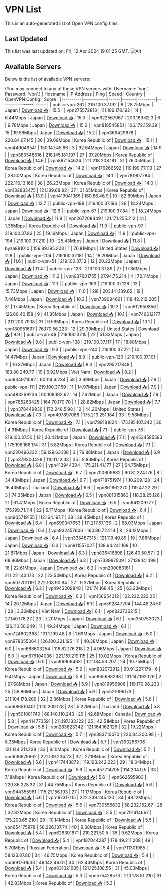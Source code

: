 # VPN List

This is an auto-generated list of Open VPN config files.

## Last Updated

This list was last updated on: Fri, 12 Apr 2024 19:01:25 GMT.
![Alt](https://repobeats.axiom.co/api/embed/186b98318ef1479477931607c1ad7d823f12451f.svg "Repobeats analytics image")

## Available Servers

Below is the list of available VPN servers:

(You may connect to any of these VPN servers with: Username: 'vpn', Password: 'vpn'.)
| Hostname | IP Address | Ping | Speed | Country | OpenVPN Config | Score |
|----------|------------|------|-------|---------|----------------| ----- |
| public-vpn-261 | 219.100.37.192 | 8 | 28.75Mbps | Japan | [Download 📥](./configs/server_0_JP.ovpn) | 15.5 |
| vpn275572813 | 111.106.178.192 | 14 | 6.44Mbps | Japan | [Download 📥](./configs/server_1_JP.ovpn) | 15.3 |
| vpn622567967 | 203.189.62.3 | 6 | 9.78Mbps | Japan | [Download 📥](./configs/server_2_JP.ovpn) | 15.2 |
| vpn818545851 | 106.172.159.39 | 15 | 19.58Mbps | Japan | [Download 📥](./configs/server_3_JP.ovpn) | 15.2 |
| vpn369429678 | 220.84.67.145 | 26 | 39.09Mbps | Korea Republic of | [Download 📥](./configs/server_4_KR.ovpn) | 15.1 |
| vpn449049541 | 150.147.45.86 | 3 | 92.64Mbps | Japan | [Download 📥](./configs/server_5_JP.ovpn) | 14.9 |
| vpn380548616 | 218.145.181.197 | 27 | 37.20Mbps | Korea Republic of | [Download 📥](./configs/server_6_KR.ovpn) | 14.6 |
| vpn897154624 | 211.218.208.181 | 31 | 76.05Mbps | Korea Republic of | [Download 📥](./configs/server_7_KR.ovpn) | 14.2 |
| vpn176266592 | 119.199.77.113 | 27 | 28.50Mbps | Korea Republic of | [Download 📥](./configs/server_8_KR.ovpn) | 14.1 |
| vpn781907784 | 222.116.13.166 | 38 | 26.23Mbps | Korea Republic of | [Download 📥](./configs/server_9_KR.ovpn) | 14.0 |
| vpn132833475 | 121.139.68.92 | 37 | 31.65Mbps | Korea Republic of | [Download 📥](./configs/server_10_KR.ovpn) | 13.9 |
| vpn419941365 | 160.86.46.9 | 10 | 82.89Mbps | Japan | [Download 📥](./configs/server_11_JP.ovpn) | 12.7 |
| public-vpn-199 | 219.100.37.196 | 26 | 18.24Mbps | Japan | [Download 📥](./configs/server_12_JP.ovpn) | 12.6 |
| public-vpn-67 | 219.100.37.84 | 9 | 18.24Mbps | Japan | [Download 📥](./configs/server_13_JP.ovpn) | 11.9 |
| vpn267208449 | 121.171.255.212 | 41 | 1.35Mbps | Korea Republic of | [Download 📥](./configs/server_14_KR.ovpn) | 11.9 |
| public-vpn-97 | 219.100.37.83 | 25 | 19.16Mbps | Japan | [Download 📥](./configs/server_15_JP.ovpn) | 11.9 |
| public-vpn-194 | 219.100.37.210 | 10 | 25.43Mbps | Japan | [Download 📥](./configs/server_16_JP.ovpn) | 11.8 |
| byza881010 | 159.89.195.223 | 1 | 76.81Mbps | United States | [Download 📥](./configs/server_17_US.ovpn) | 11.8 |
| public-vpn-204 | 219.100.37.181 | 14 | 18.20Mbps | Japan | [Download 📥](./configs/server_18_JP.ovpn) | 11.6 |
| public-vpn-51 | 219.100.37.13 | 12 | 20.22Mbps | Japan | [Download 📥](./configs/server_19_JP.ovpn) | 11.4 |
| public-vpn-123 | 219.100.37.89 | 27 | 17.86Mbps | Japan | [Download 📥](./configs/server_20_JP.ovpn) | 11.2 |
| vpn937601755 | 27.94.75.214 | 4 | 72.11Mbps | Japan | [Download 📥](./configs/server_21_JP.ovpn) | 11.1 |
| public-vpn-163 | 219.100.37.126 | 12 | 15.73Mbps | Japan | [Download 📥](./configs/server_22_JP.ovpn) | 11.0 |
| 2i6 | 203.141.139.65 | 19 | 7.46Mbps | Japan | [Download 📥](./configs/server_23_JP.ovpn) | 10.3 |
| vpn739094661 | 118.42.212.205 | 31 | 17.45Mbps | Korea Republic of | [Download 📥](./configs/server_24_KR.ovpn) | 10.3 |
| vpn512650856 | 126.60.40.158 | 9 | 41.85Mbps | Japan | [Download 📥](./configs/server_25_JP.ovpn) | 10.1 |
| vpn746612177 | 211.200.79.18 | 31 | 9.59Mbps | Korea Republic of | [Download 📥](./configs/server_26_KR.ovpn) | 10.1 |
| vpn180951697 | 76.170.56.223 | 12 | 29.39Mbps | United States | [Download 📥](./configs/server_27_US.ovpn) | 9.9 |
| public-vpn-49 | 219.100.37.15 | 22 | 51.33Mbps | Japan | [Download 📥](./configs/server_28_JP.ovpn) | 9.8 |
| public-vpn-138 | 219.100.37.117 | 17 | 18.68Mbps | Japan | [Download 📥](./configs/server_29_JP.ovpn) | 9.3 |
| public-vpn-240 | 219.100.37.221 | 14 | 14.47Mbps | Japan | [Download 📥](./configs/server_30_JP.ovpn) | 8.9 |
| public-vpn-120 | 219.100.37.101 | 11 | 16.37Mbps | Japan | [Download 📥](./configs/server_31_JP.ovpn) | 8.3 |
| vpn295217848 | 183.80.249.77 | 19 | 6.92Mbps | Viet Nam | [Download 📥](./configs/server_32_VN.ovpn) | 8.2 |
| vpn934971092 | 60.114.6.234 | 58 | 3.69Mbps | Japan | [Download 📥](./configs/server_33_JP.ovpn) | 7.9 |
| public-vpn-111 | 219.100.37.59 | 11 | 14.97Mbps | Japan | [Download 📥](./configs/server_34_JP.ovpn) | 7.9 |
| vpn483269236 | 60.108.192.62 | 14 | 7.62Mbps | Japan | [Download 📥](./configs/server_35_JP.ovpn) | 7.9 |
| vpn785263425 | 164.70.170.70 | 1 | 28.82Mbps | Japan | [Download 📥](./configs/server_36_JP.ovpn) | 7.7 |
| vpn378449936 | 172.248.5.98 | 12 | 44.20Mbps | United States | [Download 📥](./configs/server_37_US.ovpn) | 7.3 |
| vpn497897088 | 175.213.251.184 | 33 | 9.58Mbps | Korea Republic of | [Download 📥](./configs/server_38_KR.ovpn) | 7.1 |
| vpn799181024 | 175.195.107.242 | 30 | 4.91Mbps | Korea Republic of | [Download 📥](./configs/server_39_KR.ovpn) | 7.1 |
| public-vpn-76 | 219.100.37.50 | 12 | 20.42Mbps | Japan | [Download 📥](./configs/server_40_JP.ovpn) | 7.1 |
| vpn534585583 | 175.198.166.174 | 31 | 5.82Mbps | Korea Republic of | [Download 📥](./configs/server_41_KR.ovpn) | 7.1 |
| vpn220496332 | 59.129.63.138 | 3 | 79.88Mbps | Japan | [Download 📥](./configs/server_42_JP.ovpn) | 6.9 |
| vpn379300429 | 110.11.12.33 | 35 | 8.83Mbps | Korea Republic of | [Download 📥](./configs/server_43_KR.ovpn) | 6.8 |
| vpn413944304 | 175.211.41.177 | 27 | 64.75Mbps | Korea Republic of | [Download 📥](./configs/server_44_KR.ovpn) | 6.7 |
| vpn700609882 | 60.81.224.176 | 8 | 34.43Mbps | Japan | [Download 📥](./configs/server_45_JP.ovpn) | 6.7 |
| vpn718751974 | 1.10.209.128 | 24 | 16.43Mbps | Thailand | [Download 📥](./configs/server_46_TH.ovpn) | 6.6 |
| vpn861962270 | 119.47.22.29 | 3 | 74.35Mbps | Japan | [Download 📥](./configs/server_47_JP.ovpn) | 6.5 |
| vpn881315863 | 118.38.25.126 | 21 | 61.41Mbps | Korea Republic of | [Download 📥](./configs/server_48_KR.ovpn) | 6.5 |
| vpn641209777 | 175.199.71.114 | 22 | 5.71Mbps | Korea Republic of | [Download 📥](./configs/server_49_KR.ovpn) | 6.4 |
| vpn905719155 | 112.164.197.7 | 38 | 38.45Mbps | Korea Republic of | [Download 📥](./configs/server_50_KR.ovpn) | 6.4 |
| vpn699347653 | 111.217.57.136 | 2 | 68.03Mbps | Japan | [Download 📥](./configs/server_51_JP.ovpn) | 6.4 |
| vpn932457606 | 160.86.72.214 | 8 | 24.12Mbps | Japan | [Download 📥](./configs/server_52_JP.ovpn) | 6.4 |
| vpn335487315 | 121.119.40.89 | 19 | 7.88Mbps | Japan | [Download 📥](./configs/server_53_JP.ovpn) | 6.3 |
| vpn911557027 | 138.64.241.169 | 10 | 21.87Mbps | Japan | [Download 📥](./configs/server_54_JP.ovpn) | 6.3 |
| vpn836416898 | 126.40.50.57 | 2 | 68.86Mbps | Japan | [Download 📥](./configs/server_55_JP.ovpn) | 6.3 |
| vpn733987509 | 27.138.141.199 | 16 | 22.61Mbps | Japan | [Download 📥](./configs/server_56_JP.ovpn) | 6.2 |
| vpn200083181 | 211.221.43.173 | 22 | 23.54Mbps | Korea Republic of | [Download 📥](./configs/server_57_KR.ovpn) | 6.2 |
| vpn507701119 | 222.108.90.84 | 27 | 9.37Mbps | Korea Republic of | [Download 📥](./configs/server_58_KR.ovpn) | 6.2 |
| vpn943209848 | 121.174.168.45 | 25 | 63.23Mbps | Korea Republic of | [Download 📥](./configs/server_59_KR.ovpn) | 6.2 |
| vpn156654312 | 122.222.223.25 | 14 | 20.12Mbps | Japan | [Download 📥](./configs/server_60_JP.ovpn) | 6.1 |
| vpn592847204 | 144.48.24.50 | 28 | 3.36Mbps | Viet Nam | [Download 📥](./configs/server_61_VN.ovpn) | 6.1 |
| vpn822736215 | 27.140.178.27 | 23 | 7.20Mbps | Japan | [Download 📥](./configs/server_62_JP.ovpn) | 6.1 |
| vpn350753023 | 126.110.50.249 | 11 | 49.24Mbps | Japan | [Download 📥](./configs/server_63_JP.ovpn) | 6.1 |
| vpn724602368 | 101.1.199.48 | 8 | 1.69Mbps | Japan | [Download 📥](./configs/server_64_JP.ovpn) | 6.0 |
| vpn978055064 | 126.100.221.195 | 11 | 40.38Mbps | Japan | [Download 📥](./configs/server_65_JP.ovpn) | 6.0 |
| vpn688603254 | 116.82.176.218 | 2 | 4.96Mbps | Japan | [Download 📥](./configs/server_66_JP.ovpn) | 6.0 |
| vpn676104036 | 221.157.219.115 | 25 | 10.02Mbps | Korea Republic of | [Download 📥](./configs/server_67_KR.ovpn) | 6.0 |
| vpn969064631 | 121.184.53.207 | 24 | 10.75Mbps | Korea Republic of | [Download 📥](./configs/server_68_KR.ovpn) | 5.9 |
| vpn832072912 | 60.91.227.179 | 6 | 9.41Mbps | Japan | [Download 📥](./configs/server_69_JP.ovpn) | 5.9 |
| vpn865693298 | 131.147.192.129 | 2 | 97.68Mbps | Japan | [Download 📥](./configs/server_70_JP.ovpn) | 5.9 |
| vpn819956906 | 119.170.96.233 | 25 | 58.86Mbps | Japan | [Download 📥](./configs/server_71_JP.ovpn) | 5.9 |
| vpn521096173 | 211.104.178.209 | 32 | 2.36Mbps | Korea Republic of | [Download 📥](./configs/server_72_KR.ovpn) | 5.8 |
| vpn686510401 | 1.10.209.128 | 23 | 5.22Mbps | Thailand | [Download 📥](./configs/server_73_TH.ovpn) | 5.8 |
| vpn501081740 | 68.148.110.243 | 29 | 42.68Mbps | Canada | [Download 📥](./configs/server_74_CA.ovpn) | 5.8 |
| vpn414773591 | 211.197.133.122 | 25 | 42.51Mbps | Korea Republic of | [Download 📥](./configs/server_75_KR.ovpn) | 5.8 |
| vpn283823342 | 121.164.162.126 | 32 | 19.22Mbps | Korea Republic of | [Download 📥](./configs/server_76_KR.ovpn) | 5.7 |
| vpn383710070 | 220.84.200.98 | - | 8.35Mbps | Korea Republic of | [Download 📥](./configs/server_77_KR.ovpn) | 5.7 |
| vpn393266706 | 121.144.211.228 | 33 | 8.10Mbps | Korea Republic of | [Download 📥](./configs/server_78_KR.ovpn) | 5.7 |
| vpn936979662 | 221.139.234.23 | 32 | 27.19Mbps | Korea Republic of | [Download 📥](./configs/server_79_KR.ovpn) | 5.6 |
| vpn417443872 | 119.193.242.223 | 29 | 18.04Mbps | Korea Republic of | [Download 📥](./configs/server_80_KR.ovpn) | 5.6 |
| vpn457714705 | 114.204.0.5 | 33 | 7.18Mbps | Korea Republic of | [Download 📥](./configs/server_81_KR.ovpn) | 5.6 |
| vpn662595903 | 220.86.228.32 | 31 | 44.75Mbps | Korea Republic of | [Download 📥](./configs/server_82_KR.ovpn) | 5.6 |
| vpn944355961 | 115.21.156.193 | 27 | 11.17Mbps | Korea Republic of | [Download 📥](./configs/server_83_KR.ovpn) | 5.6 |
| vpn197317115 | 222.239.245.120 | 34 | 48.12Mbps | Korea Republic of | [Download 📥](./configs/server_84_KR.ovpn) | 5.6 |
| vpn730556632 | 58.232.152.67 | 28 | 32.82Mbps | Korea Republic of | [Download 📥](./configs/server_85_KR.ovpn) | 5.5 |
| vpn701414667 | 175.203.65.210 | 29 | 10.14Mbps | Korea Republic of | [Download 📥](./configs/server_86_KR.ovpn) | 5.5 |
| vpn654175878 | 58.226.137.74 | 40 | 9.38Mbps | Korea Republic of | [Download 📥](./configs/server_87_KR.ovpn) | 5.4 |
| vpn626301871 | 210.221.50.5 | 35 | 9.62Mbps | Korea Republic of | [Download 📥](./configs/server_88_KR.ovpn) | 5.4 |
| vpn187044287 | 178.49.211.208 | 49 | 5.70Mbps | Russian Federation | [Download 📥](./configs/server_89_RU.ovpn) | 5.4 |
| vpn711301985 | 58.123.87.80 | 34 | 46.75Mbps | Korea Republic of | [Download 📥](./configs/server_90_KR.ovpn) | 5.4 |
| vpn991761633 | 49.142.46.61 | 34 | 62.43Mbps | Korea Republic of | [Download 📥](./configs/server_91_KR.ovpn) | 5.4 |
| vpn831021685 | 121.125.188.55 | 31 | 45.03Mbps | Korea Republic of | [Download 📥](./configs/server_92_KR.ovpn) | 5.3 |
| vpn575429573 | 210.178.51.210 | 31 | 42.83Mbps | Korea Republic of | [Download 📥](./configs/server_93_KR.ovpn) | 5.3 |

